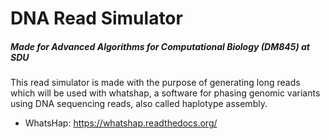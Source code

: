 # DNA Read Simulator
##### Made for Advanced Algorithms for Computational Biology (DM845) at SDU

This read simulator is made with the purpose of generating long reads which will be used with whatshap, a software for phasing genomic variants using DNA sequencing reads, also called haplotype assembly.

* WhatsHap: https://whatshap.readthedocs.org/

